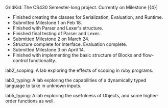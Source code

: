 GridKid: The CS430 Semester-long project. Currently on Milestone [{4}]
  - Finished creating the classes for Serialization, Evaluation, and Runtime.
  - Submitted Milestone 1 on Feb 18.
  - Finished with Parser and Lexer's structure.
  - Finished final testing of Parser and Lexer.
  - Submitted Milestone 2 on March 24.
  - Structure complete for Interface. Evaluation complete.
  - Submitted Milestone 3 on April 14.
  - Finished with implementing the basic structure of Blocks and flow-control functionality.

lab2_scoping: A lab exploring the effects of scoping in ruby programs.

lab3_typing: A lab exploring the capabilities of a dynamically typed language to take in unknown inputs.

lab5_typing: A lab exploring the usefulness of Objects, and some higher-order functions as well.